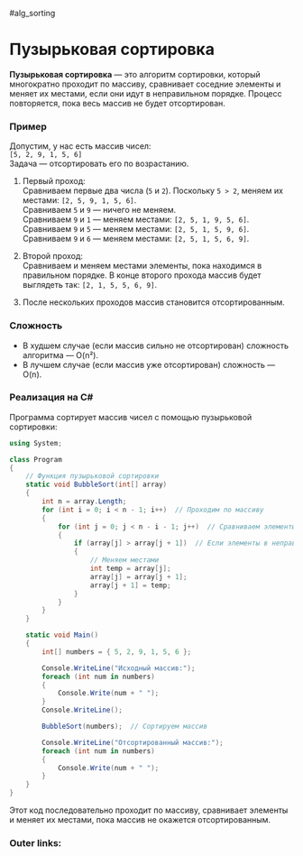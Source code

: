 #alg_sorting
# Пузырьковая сортировка

**Пузырьковая сортировка** — это алгоритм сортировки, который многократно проходит по массиву, сравнивает соседние элементы и меняет их местами, если они идут в неправильном порядке. Процесс повторяется, пока весь массив не будет отсортирован.

### **Пример**

Допустим, у нас есть массив чисел:  
`[5, 2, 9, 1, 5, 6]`  
Задача — отсортировать его по возрастанию.

1. Первый проход:  
    Сравниваем первые два числа (`5` и `2`). Поскольку `5 > 2`, меняем их местами: `[2, 5, 9, 1, 5, 6]`.  
    Сравниваем `5` и `9` — ничего не меняем.  
    Сравниваем `9` и `1` — меняем местами: `[2, 5, 1, 9, 5, 6]`.  
    Сравниваем `9` и `5` — меняем местами: `[2, 5, 1, 5, 9, 6]`.  
    Сравниваем `9` и `6` — меняем местами: `[2, 5, 1, 5, 6, 9]`.
    
2. Второй проход:  
    Сравниваем и меняем местами элементы, пока находимся в правильном порядке. В конце второго прохода массив будет выглядеть так: `[2, 1, 5, 5, 6, 9]`.
    
3. После нескольких проходов массив становится отсортированным.
    

### **Сложность**

- В худшем случае (если массив сильно не отсортирован) сложность алгоритма — O(n²).
- В лучшем случае (если массив уже отсортирован) сложность — O(n).

### **Реализация на C#**

Программа сортирует массив чисел с помощью пузырьковой сортировки:

```csharp
using System;

class Program
{
    // Функция пузырьковой сортировки
    static void BubbleSort(int[] array)
    {
        int n = array.Length;
        for (int i = 0; i < n - 1; i++)  // Проходим по массиву
        {
            for (int j = 0; j < n - i - 1; j++)  // Сравниваем элементы
            {
                if (array[j] > array[j + 1])  // Если элементы в неправильном порядке
                {
                    // Меняем местами
                    int temp = array[j];
                    array[j] = array[j + 1];
                    array[j + 1] = temp;
                }
            }
        }
    }

    static void Main()
    {
        int[] numbers = { 5, 2, 9, 1, 5, 6 };

        Console.WriteLine("Исходный массив:");
        foreach (int num in numbers)
        {
            Console.Write(num + " ");
        }
        Console.WriteLine();

        BubbleSort(numbers);  // Сортируем массив

        Console.WriteLine("Отсортированный массив:");
        foreach (int num in numbers)
        {
            Console.Write(num + " ");
        }
    }
}
```

Этот код последовательно проходит по массиву, сравнивает элементы и меняет их местами, пока массив не окажется отсортированным.

### Outer links:

